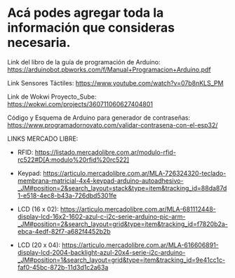 # Acá podes agregar toda la información que consideras necesaria.


Link del libro de la guía de programación de Arduino: https://arduinobot.pbworks.com/f/Manual+Programacion+Arduino.pdf


Link Sensores Táctiles: https://www.youtube.com/watch?v=07b8nKLS_PM

Link de Wokwi Proyecto_Sube: https://wokwi.com/projects/360711060627404801


Código y Esquema de Arduino para generador de contraseñas: https://www.programadornovato.com/validar-contrasena-con-el-esp32/

LINKS MERCADO LIBRE:
- RFID: https://listado.mercadolibre.com.ar/modulo-rfid-rc522#D[A:modulo%20rfid%20rc522]

- Keypad: https://articulo.mercadolibre.com.ar/MLA-726324320-teclado-membrana-matricial-4x4-keypad-arduino-autoadhesivo-_JM#position=2&search_layout=stack&type=item&tracking_id=88da87d1-e518-4ec8-b43a-726dbd5301fe

- LCD (16 x 02): https://articulo.mercadolibre.com.ar/MLA-681112448-display-lcd-16x2-1602-azul-c-i2c-serie-arduino-pic-arm-_JM#position=2&search_layout=grid&type=item&tracking_id=f7820b2a-ebca-4edf-82f7-a682f4452b2b

- LCD (20 x 04): https://articulo.mercadolibre.com.ar/MLA-616606891-display-lcd-2004-backlight-azul-20x4-serie-i2c-arduino-_JM#position=1&search_layout=grid&type=item&tracking_id=9e41cc1c-faf0-45bc-872b-11d3d1c2a63a


